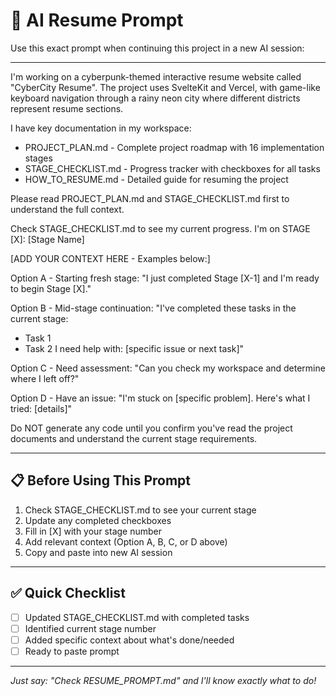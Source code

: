 # 🔄 AI Resume Prompt

Use this exact prompt when continuing this project in a new AI session:

---

I'm working on a cyberpunk-themed interactive resume website called "CyberCity Resume". 
The project uses SvelteKit and Vercel, with game-like keyboard navigation through a 
rainy neon city where different districts represent resume sections.

I have key documentation in my workspace:
- PROJECT_PLAN.md - Complete project roadmap with 16 implementation stages
- STAGE_CHECKLIST.md - Progress tracker with checkboxes for all tasks
- HOW_TO_RESUME.md - Detailed guide for resuming the project

Please read PROJECT_PLAN.md and STAGE_CHECKLIST.md first to understand the full context.

Check STAGE_CHECKLIST.md to see my current progress. I'm on STAGE [X]: [Stage Name]

[ADD YOUR CONTEXT HERE - Examples below:]

Option A - Starting fresh stage:
"I just completed Stage [X-1] and I'm ready to begin Stage [X]."

Option B - Mid-stage continuation:
"I've completed these tasks in the current stage:
- Task 1
- Task 2
I need help with: [specific issue or next task]"

Option C - Need assessment:
"Can you check my workspace and determine where I left off?"

Option D - Have an issue:
"I'm stuck on [specific problem]. Here's what I tried: [details]"

Do NOT generate any code until you confirm you've read the project documents and 
understand the current stage requirements.

---

## 📋 Before Using This Prompt

1. Check STAGE_CHECKLIST.md to see your current stage
2. Update any completed checkboxes
3. Fill in [X] with your stage number
4. Add relevant context (Option A, B, C, or D above)
5. Copy and paste into new AI session

---

## ✅ Quick Checklist

- [ ] Updated STAGE_CHECKLIST.md with completed tasks
- [ ] Identified current stage number
- [ ] Added specific context about what's done/needed
- [ ] Ready to paste prompt

---

*Just say: "Check RESUME_PROMPT.md" and I'll know exactly what to do!*
